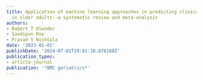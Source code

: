```yaml
---
title: Application of machine learning approaches in predicting clinical outcomes
  in older adults--a systematic review and meta-analysis
authors:
- Robert T Olender
- Sandipan Roy
- Prasad S Nishtala
date: '2023-01-01'
publishDate: '2024-07-01T19:01:18.076168Z'
publication_types:
- article-journal
publication: '*BMC geriatrics*'
---
```

